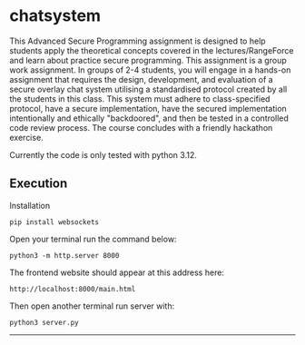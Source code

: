 # chatsystem
This Advanced Secure Programming assignment is designed to help students apply the theoretical concepts covered in the lectures/RangeForce and learn about practice secure programming. This assignment is a group work assignment.  In groups of 2-4 students, you will engage in a hands-on assignment that requires the design, development, and evaluation of a secure overlay chat system utilising a standardised protocol created by all the students in this class. This system must adhere to class-specified protocol, have a secure implementation, have the secured implementation intentionally and ethically "backdoored", and then be tested in a controlled code review process. The course concludes with a friendly hackathon exercise.

Currently the code is only tested with python 3.12.

## Execution
Installation
```
pip install websockets
```

Open your terminal run the command below:

```
python3 -m http.server 8000
```
The frontend website should appear at this address here:
```
http://localhost:8000/main.html
```
Then open another terminal run server with:
```
python3 server.py
```
****
